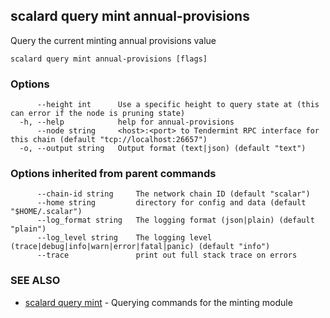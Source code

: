 ## scalard query mint annual-provisions

Query the current minting annual provisions value

```
scalard query mint annual-provisions [flags]
```

### Options

```
      --height int      Use a specific height to query state at (this can error if the node is pruning state)
  -h, --help            help for annual-provisions
      --node string     <host>:<port> to Tendermint RPC interface for this chain (default "tcp://localhost:26657")
  -o, --output string   Output format (text|json) (default "text")
```

### Options inherited from parent commands

```
      --chain-id string     The network chain ID (default "scalar")
      --home string         directory for config and data (default "$HOME/.scalar")
      --log_format string   The logging format (json|plain) (default "plain")
      --log_level string    The logging level (trace|debug|info|warn|error|fatal|panic) (default "info")
      --trace               print out full stack trace on errors
```

### SEE ALSO

- [scalard query mint](scalard_query_mint.md) - Querying commands for the minting module
